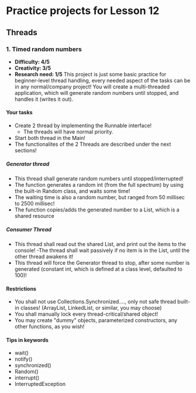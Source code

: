 # Practice projects for Lesson 12

## Threads

### 1. Timed random numbers
- **Difficulty: 4/5**
- **Creativity: 3/5**
- **Research need: 1/5**
This project is just some basic practice for beginner-level thread handling, every needed aspect of the tasks can be in any normal/company project!
You will create a multi-threaded application, which will generate random numbers until stopped, and handles it (writes it out).

#### Your tasks
- Create 2 thread by implementing the Runnable interface!
  - The threads will have normal priority.
- Start both thread in the Main!
- The functionalites of the 2 Threads are described under the next sections!


##### Generator thread
- This thread shall generate random numbers until stopped/interrupted!
- The function generates a random int (from the full spectrum) by using the built-in Random class, and waits some time!
- The waiting time is also a random number, but ranged from 50 millisec to 2500 millisec!
- The function copies/adds the generated number to a List, which is a shared resource


##### Consumer Thread
- This thread shall read out the shared List, and print out the items to the console!
 -The thread shall wait passively if no item is in the List, until the other thread awakens it!
- This thread will force the Generator thread to stop, after some number is generated (constant int, which is defined at a class level, defaulted to 100)!


#### Restrictions
- You shall not use Collections.Synchronized...., only not safe thread built-in classes! (ArrayList, LinkedList, or similar, you may choose)
- You shall manually lock every thread-critical/shared object!
- You may create "dummy" objects, parameterized constructors, any other functions, as you wish!


#### Tips in keywords
- wait()
- notify()
- synchronized()
- Random()
- interrupt()
- InterruptedException